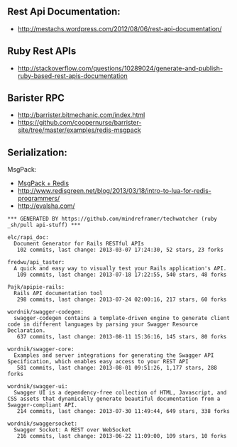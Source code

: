 
## Rest Api Documentation:
  - http://mestachs.wordpress.com/2012/08/06/rest-api-documentation/


## Ruby Rest APIs
  - http://stackoverflow.com/questions/10289024/generate-and-publish-ruby-based-rest-apis-documentation


## Barister RPC
  - http://barrister.bitmechanic.com/index.html
  - https://github.com/coopernurse/barrister-site/tree/master/examples/redis-msgpack



## Serialization:
  MsgPack:
  - [MsgPack + Redis](https://groups.google.com/forum/#!topic/redis-db/59s1gAnClHA)
  - http://www.redisgreen.net/blog/2013/03/18/intro-to-lua-for-redis-programmers/
  - http://evalsha.com/



<!-- PROJECTS_LIST_START -->
    *** GENERATED BY https://github.com/mindreframer/techwatcher (ruby _sh/pull api-stuff) ***

    elc/rapi_doc:
      Document Generator for Rails RESTful APIs
       102 commits, last change: 2013-03-07 17:24:30, 52 stars, 23 forks

    fredwu/api_taster:
      A quick and easy way to visually test your Rails application's API.
       109 commits, last change: 2013-07-18 17:22:55, 540 stars, 48 forks

    Pajk/apipie-rails:
      Rails API documentation tool
       298 commits, last change: 2013-07-24 02:00:16, 217 stars, 60 forks

    wordnik/swagger-codegen:
      swagger-codegen contains a template-driven engine to generate client code in different languages by parsing your Swagger Resource Declaration.
       637 commits, last change: 2013-08-11 15:36:16, 145 stars, 80 forks

    wordnik/swagger-core:
      Examples and server integrations for generating the Swagger API Specification, which enables easy access to your REST API
       581 commits, last change: 2013-08-01 09:51:26, 1,177 stars, 288 forks

    wordnik/swagger-ui:
      Swagger UI is a dependency-free collection of HTML, Javascript, and CSS assets that dynamically generate beautiful documentation from a Swagger-compliant API.
       214 commits, last change: 2013-07-30 11:49:44, 649 stars, 338 forks

    wordnik/swaggersocket:
      Swagger Socket: A REST over WebSocket
       216 commits, last change: 2013-06-22 11:09:00, 109 stars, 10 forks
<!-- PROJECTS_LIST_END -->
